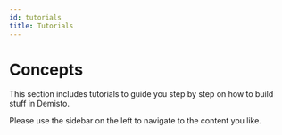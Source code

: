 ```yaml
---
id: tutorials
title: Tutorials
---
```


# Concepts

This section includes tutorials to guide you step by step on how to build stuff in Demisto.

Please use the sidebar on the left to navigate to the content you like.

